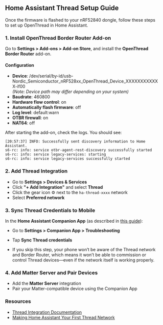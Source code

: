 ## Home Assistant Thread Setup Guide

Once the firmware is flashed to your nRF52840 dongle, follow these steps to set up OpenThread in Home Assistant.

### 1. Install OpenThread Border Router Add-on

Go to **Settings > Add-ons > Add-on Store**, and install the **OpenThread Border Router** add-on.

#### Configuration

- **Device**: /dev/serial/by-id/usb-Nordic_Semiconductor_nRF528xx_OpenThread_Device_XXXXXXXXXXXX-if00  
  *(Note: Device path may differ depending on your system)*
- **Baudrate**: 460800
- **Hardware flow control**: on
- **Automatically flash firmware**: off
- **Log level**: default:warn
- **OTBR firewall**: on
- **NAT64**: off

After starting the add-on, check the logs. You should see:

```
[20:57:37] INFO: Successfully sent discovery information to Home Assistant.
s6-rc: info: service otbr-agent-rest-discovery successfully started
s6-rc: info: service legacy-services: starting
s6-rc: info: service legacy-services successfully started 
```
### 2. Add Thread Integration

- Go to **Settings > Devices & Services**
- Click **"+ Add Integration"** and select **Thread**
- Click the gear icon ⚙️ next to the `ha-thread-xxxx` network
- Select **Preferred network**

### 3. Sync Thread Credentials to Mobile

In the **Home Assistant Companion App** (as described in [this guide](https://www.home-assistant.io/integrations/thread/#case-1-making-home-assistant-your-first-thread-network)):

- Go to **Settings > Companion App > Troubleshooting**
- Tap **Sync Thread credentials**

- If you skip this step, your phone won’t be aware of the Thread network and Border Router, which means it won’t be able to commission or control Thread devices—even if the network itself is working properly.

### 4. Add Matter Server and Pair Devices

- Add the **Matter Server** integration
- Pair your Matter-compatible device using the Companion App

### Resources

- [Thread Integration Documentation](https://www.home-assistant.io/integrations/thread/)
- [Making Home Assistant Your First Thread Network](https://www.home-assistant.io/integrations/thread/#case-1-making-home-assistant-your-first-thread-network)
